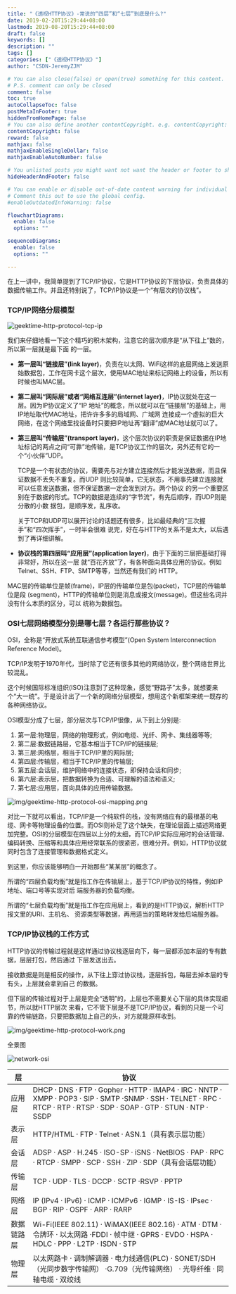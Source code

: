 ```yaml
---
title: "《透视HTTP协议》-常说的“四层”和“七层”到底是什么?"
date: 2019-02-20T15:29:44+08:00
lastmod: 2019-08-20T15:29:44+08:00
draft: false
keywords: []
description: ""
tags: []
categories: ["《透视HTTP协议》"]
author: "CSDN-JeremyZJM"

# You can also close(false) or open(true) something for this content.
# P.S. comment can only be closed
comment: false
toc: true
autoCollapseToc: false
postMetaInFooter: true
hiddenFromHomePage: false
# You can also define another contentCopyright. e.g. contentCopyright: "This is another copyright."
contentCopyright: false
reward: false
mathjax: false
mathjaxEnableSingleDollar: false
mathjaxEnableAutoNumber: false

# You unlisted posts you might want not want the header or footer to show
hideHeaderAndFooter: false

# You can enable or disable out-of-date content warning for individual post.
# Comment this out to use the global config.
#enableOutdatedInfoWarning: false

flowchartDiagrams:
  enable: false
  options: ""

sequenceDiagrams: 
  enable: false
  options: ""

---
```

在上一讲中，我简单提到了TCP/IP协议，它是HTTP协议的下层协议，负责具体的数据传输工作。并且还特别说了，TCP/IP协议是一个“有层次的协议栈”。

<!--more-->

### TCP/IP网络分层模型



![geektime-http-protocol-tcp-ip](/img/geektime-http-protocol-tcp-ip.png)

我们来仔细地看一下这个精巧的积木架构，注意它的层次顺序是“从下往上”数的，所以第一层就是最下面 的一层。

- **第一层叫“链接层”(link layer)**，负责在以太网、WiFi这样的底层网络上发送原始数据包，工作在网卡这个层次，使用MAC地址来标记网络上的设备，所以有时候也叫MAC层。
- **第二层叫“网际层”或者“网络互连层”(internet layer)**，IP协议就处在这一层。因为IP协议定义了“IP 地址”的概念，所以就可以在“链接层”的基础上，用IP地址取代MAC地址，把许许多多的局域网、广域网 连接成一个虚拟的巨大网络，在这个网络里找设备时只要把IP地址再“翻译”成MAC地址就可以了。
- **第三层叫“传输层”(transport layer)**，这个层次协议的职责是保证数据在IP地址标记的两点之间“可靠”地传输，是TCP协议工作的层次，另外还有它的一个“小伙伴”UDP。

    TCP是一个有状态的协议，需要先与对方建立连接然后才能发送数据，而且保证数据不丢失不重复。而UDP 则比较简单，它无状态，不用事先建立连接就可以任意发送数据，但不保证数据一定会发到对方。两个协议 的另一个重要区别在于数据的形式。TCP的数据是连续的“字节流”，有先后顺序，而UDP则是分散的小数 据包，是顺序发，乱序收。

    关于TCP和UDP可以展开讨论的话题还有很多，比如最经典的“三次握手”和“四次挥手”，一时半会很难 说完，好在与HTTP的关系不是太大，以后遇到了再详细讲解。

- **协议栈的第四层叫“应用层”(application layer)**，由于下面的三层把基础打得非常好，所以在这一层 就“百花齐放”了，有各种面向具体应用的协议。例如Telnet、SSH、FTP、SMTP等等，当然还有我们的 HTTP。

MAC层的传输单位是帧(frame)，IP层的传输单位是包(packet)，TCP层的传输单位是段 (segment)，HTTP的传输单位则是消息或报文(message)。但这些名词并没有什么本质的区分，可以 统称为数据包。


### OSI七层网络模型分别是哪七层？各运行那些协议？

OSI，全称是“开放式系统互联通信参考模型”(Open System Interconnection Reference Model)。

TCP/IP发明于1970年代，当时除了它还有很多其他的网络协议，整个网络世界比较混乱。

这个时候国际标准组织(ISO)注意到了这种现象，感觉“野路子”太多，就想要来个“大一统”。于是设计出了一个新的网络分层模型，想用这个新框架来统一既存的各种网络协议。

OSI模型分成了七层，部分层次与TCP/IP很像，从下到上分别是:

1. 第一层:物理层，网络的物理形式，例如电缆、光纤、网卡、集线器等等; 
2. 第二层:数据链路层，它基本相当于TCP/IP的链接层;
3. 第三层:网络层，相当于TCP/IP里的网际层;
4. 第四层:传输层，相当于TCP/IP里的传输层;
5. 第五层:会话层，维护网络中的连接状态，即保持会话和同步; 
6. 第六层:表示层，把数据转换为合适、可理解的语法和语义; 
7. 第七层:应用层，面向具体的应用传输数据。


![img/geektime-http-protocol-osi-mapping.png](/img/geektime-http-protocol-osi-mapping.png)



对比一下就可以看出，TCP/IP是一个纯软件的栈，没有网络应有的最根基的电 缆、网卡等物理设备的位置。而OSI则补足了这个缺失，在理论层面上描述网络更加完整。OSI的分层模型在四层以上分的太细，而TCP/IP实际应用时的会话管理、编码转换、压缩等和具体应用经常联系的很紧密，很难分开。例如，HTTP协议就同时包含了连接管理和数据格式定义。

到这里，你应该能够明白一开始那些“某某层”的概念了。

所谓的“四层负载均衡”就是指工作在传输层上，基于TCP/IP协议的特性，例如IP地址、端口号等实现对后 端服务器的负载均衡。

所谓的“七层负载均衡”就是指工作在应用层上，看到的是HTTP协议，解析HTTP报文里的URI、主机名、 资源类型等数据，再用适当的策略转发给后端服务器。



### TCP/IP协议栈的工作方式

HTTP协议的传输过程就是这样通过协议栈逐层向下，每一层都添加本层的专有数据，层层打包，然后通过 下层发送出去。

接收数据是则是相反的操作，从下往上穿过协议栈，逐层拆包，每层去掉本层的专有头，上层就会拿到自己
的数据。

但下层的传输过程对于上层是完全“透明”的，上层也不需要关心下层的具体实现细节，所以就HTTP层次 来看，它不管下层是不是TCP/IP协议，看到的只是一个可靠的传输链路，只要把数据加上自己的头，对方就能原样收到。


![img/geektime-http-protocol-work.png](/img/geektime-http-protocol-work.png)

全景图

![network-osi](/img/network-osi.gif)

| 层 | 协议 |
| ---- | --- |
| 应用层 | DHCP · DNS · FTP · Gopher · HTTP · IMAP4 · IRC · NNTP · XMPP · POP3 · SIP · SMTP ·SNMP · SSH · TELNET · RPC · RTCP · RTP · RTSP · SDP · SOAP · GTP · STUN · NTP · SSDP|
| 表示层 |	HTTP/HTML · FTP · Telnet · ASN.1（具有表示层功能）|
|会话层	| ADSP · ASP · H.245 · ISO-SP · iSNS · NetBIOS · PAP · RPC · RTCP · SMPP · SCP · SSH · ZIP · SDP（具有会话层功能）|
| 传输层	| TCP · UDP · TLS · DCCP · SCTP ·RSVP · PPTP |
| 网络层	| IP (IPv4 · IPv6) · ICMP · ICMPv6 · IGMP · IS-IS · IPsec · BGP · RIP · OSPF · ARP · RARP |
|数据链路层|	Wi-Fi(IEEE 802.11) · WiMAX(IEEE 802.16) · ATM · DTM · 令牌环 · 以太网路 ·FDDI · 帧中继 · GPRS · EVDO · HSPA · HDLC · PPP · L2TP · ISDN · STP|
|物理层|	以太网路卡 · 调制解调器 · 电力线通信(PLC) · SONET/SDH（光同步数字传输网） ·G.709（光传输网络） · 光导纤维 · 同轴电缆 · 双绞线|


